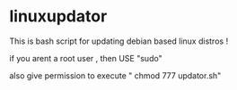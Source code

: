 # linuxupdator
This is bash script for updating debian based linux distros !


if you arent a root user , then USE "sudo" 

also give permission to execute " chmod 777 updator.sh"
